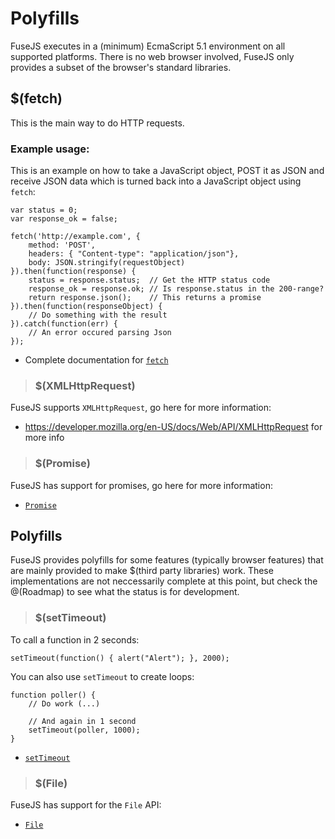 # Polyfills

FuseJS executes in a (minimum) EcmaScript 5.1 environment on all supported platforms. 
There is no web browser involved, FuseJS only provides a subset of the browser's standard libraries.

<!-- ## EcmaScript features

TODO for the below: write some basic inline docs & examples, then point to the MDN docs for more info

> * : May have limited functionality compared to browser implementations -->

## $(fetch)

This is the main way to do HTTP requests. 

<!-- TODO: (note Fetch and FetchJson will be renamed and de-emphasized) -->

### Example usage:

This is an example on how to take a JavaScript object, POST it as JSON and receive JSON data which is turned back into a JavaScript object using `fetch`:
	
	var status = 0;
	var response_ok = false;

	fetch('http://example.com', {
		method: 'POST',
		headers: { "Content-type": "application/json"},
		body: JSON.stringify(requestObject)
	}).then(function(response) {
		status = response.status;  // Get the HTTP status code 
		response_ok = response.ok; // Is response.status in the 200-range?
		return response.json();    // This returns a promise
	}).then(function(responseObject) {
		// Do something with the result
    }).catch(function(err) {
    	// An error occured parsing Json
	});

* Complete documentation for [`fetch`](https://developer.mozilla.org/en-US/docs/Web/API/Fetch_API)


> ### $(XMLHttpRequest)

FuseJS supports `XMLHttpRequest`, go here for more information:

* https://developer.mozilla.org/en-US/docs/Web/API/XMLHttpRequest for more info


> ### $(Promise)

FuseJS has support for promises, go here for more information:

* [`Promise`](https://developer.mozilla.org/en-US/docs/Web/JavaScript/Reference/Global_Objects/Promise)


## Polyfills

FuseJS provides polyfills for some features (typically browser features) that are mainly provided to make
$(third party libraries) work. These implementations are not neccessarily complete at this point, but check the @(Roadmap) to see what the status is for development.

> ### $(setTimeout)

To call a function in 2 seconds:

	setTimeout(function() { alert("Alert"); }, 2000);

You can also use `setTimeout` to create loops:

	function poller() {
		// Do work (...)
		
		// And again in 1 second
		setTimeout(poller, 1000); 	
	}

* [`setTimeout`](https://developer.mozilla.org/en-US/docs/Web/API/WindowTimers/setTimeout)


> ### $(File)

<!-- TODO: There used to be an asterisk here, AUTH, what is that about? -->

FuseJS has support for the `File` API:

* [`File`](https://developer.mozilla.org/en-US/docs/Web/API/File) 

